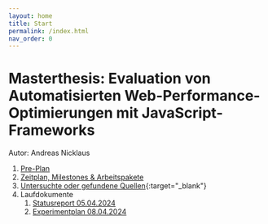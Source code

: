 ```yaml
---
layout: home
title: Start
permalink: /index.html
nav_order: 0
---
```


# Masterthesis: Evaluation von Automatisierten Web-Performance-Optimierungen mit JavaScript-Frameworks

Autor: Andreas Nicklaus

1. [Pre-Plan](doc/Pre-Plan.md)
2. [Zeitplan, Milestones & Arbeitspakete](doc/Zeitplan.md)
3. [Untersuchte oder gefundene Quellen](https://andreasnicklaus.notion.site/8698753ca6ea4ee3ac8dcdeea56148f2?v=77e17697b4a44d68bd455c35e42a96ae){:target="_blank"}
4. Laufdokumente
   1. [Statusreport 05.04.2024](doc/statusreports/status-2024-04.05.md)
   2. [Experimentplan 08.04.2024](doc/experiments/plan-2024-04-08.md)